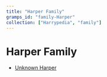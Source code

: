 ```yaml
---
title: "Harper Family"
gramps_id: "family-Harper"
collection: ["Harrypedia", "family"]
---
```


# Harper Family

- [Unknown Harper](/Harrypedia/people/Harper/I0324/)
